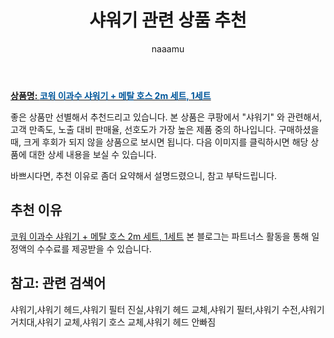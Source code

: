 ﻿---
layout: post
title:  "샤워기 관련 상품 추천"
author: naaamu
categories: [ 생활/건강 ]
tags: [샤워기,샤워기 헤드,샤워기 필터 진실,샤워기 헤드 교체,샤워기 필터,샤워기 수전,샤워기 거치대,샤워기 교체,샤워기 호스 교체,샤워기 헤드 안빠짐]
image: https://static.coupangcdn.com/image/retail/images/1392451090757507-c1916e72-52ca-4d5e-94bf-c7aa7e00c494.jpg 
description: "쿠팡에서 샤워기 관련 상품으로 가장 고객 선호도가 높은 제품 중 하나입니다."
---

<a href="https://link.coupang.com/re/AFFSDP?lptag=AF5826897&pageKey=6066453868&itemId=11180086008&vendorItemId=70845702068&traceid=V0-153-f8dda88cee4febf3"><b>상품명: <font color='#01579B'>코워 이과수 샤워기 + 메탈 호스 2m 세트, 1세트</font></b></a>

좋은 상품만 선별해서 추천드리고 있습니다.
본 상품은 쿠팡에서 "샤워기" 와 관련해서, 고객 만족도, 노출 대비 판매율, 선호도가 가장 높은 제품 중의 하나입니다.
구매하셨을 때, 크게 후회가 되지 않을 상품으로 보시면 됩니다. 
다음 이미지를 클릭하시면 해당 상품에 대한 상세 내용을 보실 수 있습니다.

바쁘시다면, 추천 이유로 좀더 요약해서 설명드렸으니, 참고 부탁드립니다.

## 추천 이유 

<a href="https://link.coupang.com/re/AFFSDP?lptag=AF5826897&pageKey=6066453868&itemId=11180086008&vendorItemId=70845702068&traceid=V0-153-f8dda88cee4febf3">코워 이과수 샤워기 + 메탈 호스 2m 세트, 1세트</a>
본 블로그는 파트너스 활동을 통해 일정액의 수수료를 제공받을 수 있습니다.

## 참고: 관련 검색어    
샤워기,샤워기 헤드,샤워기 필터 진실,샤워기 헤드 교체,샤워기 필터,샤워기 수전,샤워기 거치대,샤워기 교체,샤워기 호스 교체,샤워기 헤드 안빠짐
